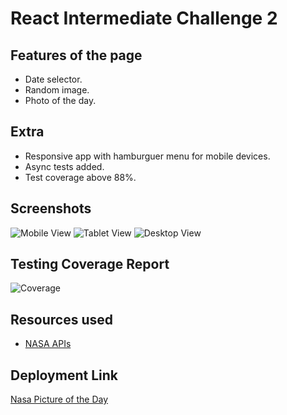 # React Intermediate Challenge 2

## Features of the page

- Date selector.
- Random image.
- Photo of the day.

## Extra

- Responsive app with hamburguer menu for mobile devices.
- Async tests added.
- Test coverage above 88%.

## Screenshots
![Mobile View](https://ibb.co/3sQXWLk)
![Tablet View](https://ibb.co/b3FJWsS)
![Desktop View](https://ibb.co/P9KWGKk)

## Testing Coverage Report
![Coverage](https://ibb.co/ZS5gyQd)

## Resources used

- [NASA APIs](https://api.nasa.gov/)


## Deployment Link

[Nasa Picture of the Day](https://nasaphotooftheday-giov.netlify.app/)


